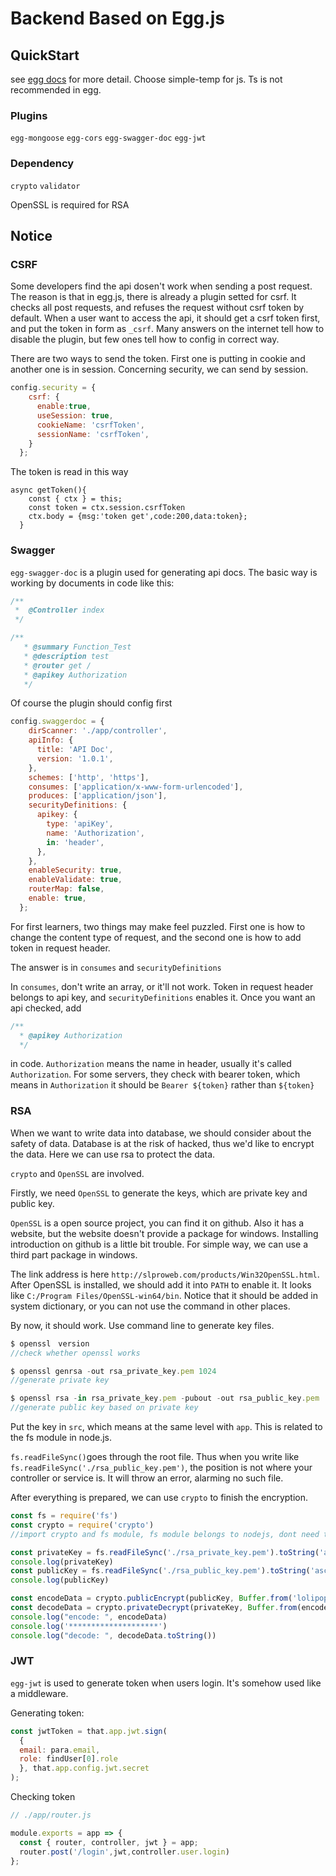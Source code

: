 # Backend Based on Egg.js 

## QuickStart
see [egg docs][egg] for more detail. Choose simple-temp for js. Ts is not recommended in egg.

[egg]: https://eggjs.org
### Plugins 
`egg-mongoose`
`egg-cors`
`egg-swagger-doc`
`egg-jwt`
### Dependency
`crypto`
`validator`

OpenSSL is required for RSA
## Notice

### CSRF
Some developers find the api dosen't work when sending a post request. The reason is that in egg.js, there is already a plugin setted for csrf. It checks all post requests, and refuses the request without csrf token by default. When a user want to access the api, it should get a csrf token first, and put the token in form as `_csrf`. Many answers on the internet tell how to disable the plugin, but few ones tell how to config in correct way.

There are two ways to send the token. First one is putting in cookie and another one is in session. Concerning security, we can send by session.
```javascript
config.security = {
    csrf: {  
      enable:true,
      useSession: true,  
      cookieName: 'csrfToken',
      sessionName: 'csrfToken',
    }
  };
```
The token is read in this way
```
async getToken(){
    const { ctx } = this;  
    const token = ctx.session.csrfToken  
    ctx.body = {msg:'token get',code:200,data:token};     
  }
```


### Swagger
`egg-swagger-doc` is a plugin used for generating api docs. The basic way is working by documents in code like this:
```javascript
/**
 *  @Controller index
 */

/**
   * @summary Function_Test
   * @description test
   * @router get /
   * @apikey Authorization
   */
```
Of course the plugin should config first
```javascript
config.swaggerdoc = {
    dirScanner: './app/controller',
    apiInfo: {
      title: 'API Doc',  
      version: '1.0.1',
    },
    schemes: ['http', 'https'],
    consumes: ['application/x-www-form-urlencoded'],
    produces: ['application/json'],
    securityDefinitions: {
      apikey: {
        type: 'apiKey',
        name: 'Authorization',
        in: 'header',
      },      
    },
    enableSecurity: true,
    enableValidate: true,
    routerMap: false,
    enable: true,
  };
```
For first learners, two things may make feel puzzled. First one is how to change the content type of request, and the second one is how to add token in request header.

The answer is in `consumes` and `securityDefinitions`

In `consumes`, don't write an array, or it'll not work. Token in request header belongs to api key, and `securityDefinitions` enables it. Once you want an api checked, add 
```javascript
/**   
  * @apikey Authorization
  */
```
in code. `Authorization` means the name in header, usually it's called `Authorization`. For some servers, they check with bearer token, which means in `Authorization` it should be `Bearer ${token}` rather than `${token}`

### RSA
When we want to write data into database, we should consider about the safety of data. Database is at the risk of hacked, thus we'd like to encrypt the data. Here we can use rsa to protect the data. 

`crypto` and `OpenSSL` are involved.

Firstly, we need `OpenSSL` to generate the keys, which are private key and public key.

`OpenSSL` is a open source project, you can find it on github. Also it has a website, but the website doesn't provide a package for windows. Installing introduction on github is a little bit trouble. For simple way, we can use a third part package in windows. 

The link address is here `http://slproweb.com/products/Win32OpenSSL.html`. After OpenSSL is installed, we should add it into `PATH` to enable it. It looks like `C:/Program Files/OpenSSL-win64/bin`. Notice that it should be added in system dictionary, or you can not use the command in other places.

By now, it should work. Use command line to generate key files.
```javascript
$ openssl　version  
//check whether openssl works

$ openssl genrsa -out rsa_private_key.pem 1024  
//generate private key

$ openssl rsa -in rsa_private_key.pem -pubout -out rsa_public_key.pem  
//generate public key based on private key
```
Put the key in `src`, which means at the same level with `app`. This is related to the fs module in node.js. 

`fs.readFileSync()`goes through the root file. Thus when you write like `fs.readFileSync('./rsa_public_key.pem')`, the position is not where your controller or service is. It will throw an error, alarming no such file.

After everything is prepared, we can use `crypto` to finish the encryption.
```javascript
const fs = require('fs')
const crypto = require('crypto')  
//import crypto and fs module, fs module belongs to nodejs, dont need to install

const privateKey = fs.readFileSync('./rsa_private_key.pem').toString('ascii')
console.log(privateKey) 
const publicKey = fs.readFileSync('./rsa_public_key.pem').toString('ascii')
console.log(publicKey)  

const encodeData = crypto.publicEncrypt(publicKey, Buffer.from('lolipop')).toString('base64');
const decodeData = crypto.privateDecrypt(privateKey, Buffer.from(encodeData.toString('base64'), 'base64'));
console.log("encode: ", encodeData)
console.log('********************')
console.log("decode: ", decodeData.toString())
```
### JWT
`egg-jwt` is used to generate token when users login. It's somehow used like a middleware.

Generating token:
```javascript
const jwtToken = that.app.jwt.sign(
  {    
  email: para.email,
  role: findUser[0].role   
  }, that.app.config.jwt.secret
);
```

Checking token
```javascript
// ./app/router.js

module.exports = app => {
  const { router, controller, jwt } = app; 
  router.post('/login',jwt,controller.user.login)
};
```